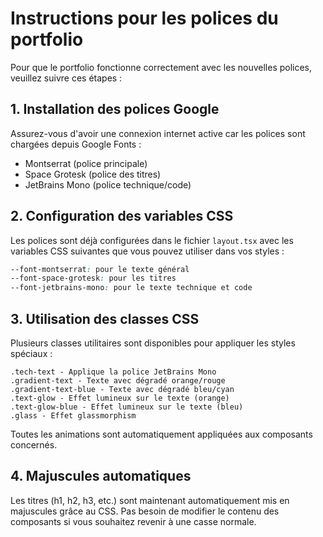 # Instructions pour les polices du portfolio

Pour que le portfolio fonctionne correctement avec les nouvelles polices, veuillez suivre ces étapes :

## 1. Installation des polices Google

Assurez-vous d'avoir une connexion internet active car les polices sont chargées depuis Google Fonts :

- Montserrat (police principale)
- Space Grotesk (police des titres)
- JetBrains Mono (police technique/code)

## 2. Configuration des variables CSS

Les polices sont déjà configurées dans le fichier `layout.tsx` avec les variables CSS suivantes que vous pouvez utiliser dans vos styles :

```css
--font-montserrat: pour le texte général
--font-space-grotesk: pour les titres
--font-jetbrains-mono: pour le texte technique et code
```

## 3. Utilisation des classes CSS

Plusieurs classes utilitaires sont disponibles pour appliquer les styles spéciaux :

```
.tech-text - Applique la police JetBrains Mono
.gradient-text - Texte avec dégradé orange/rouge
.gradient-text-blue - Texte avec dégradé bleu/cyan
.text-glow - Effet lumineux sur le texte (orange)
.text-glow-blue - Effet lumineux sur le texte (bleu)
.glass - Effet glassmorphism
```

Toutes les animations sont automatiquement appliquées aux composants concernés.

## 4. Majuscules automatiques

Les titres (h1, h2, h3, etc.) sont maintenant automatiquement mis en majuscules grâce au CSS. Pas besoin de modifier le contenu des composants si vous souhaitez revenir à une casse normale. 